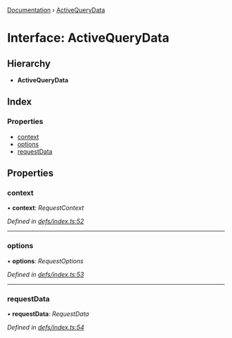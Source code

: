 [Documentation](../README.md) › [ActiveQueryData](activequerydata.md)

# Interface: ActiveQueryData

## Hierarchy

* **ActiveQueryData**

## Index

### Properties

* [context](activequerydata.md#context)
* [options](activequerydata.md#options)
* [requestData](activequerydata.md#requestdata)

## Properties

###  context

• **context**: *RequestContext*

*Defined in [defs/index.ts:52](https://github.com/badbatch/graphql-box/blob/3146a3b1/packages/client/src/defs/index.ts#L52)*

___

###  options

• **options**: *RequestOptions*

*Defined in [defs/index.ts:53](https://github.com/badbatch/graphql-box/blob/3146a3b1/packages/client/src/defs/index.ts#L53)*

___

###  requestData

• **requestData**: *RequestData*

*Defined in [defs/index.ts:54](https://github.com/badbatch/graphql-box/blob/3146a3b1/packages/client/src/defs/index.ts#L54)*
